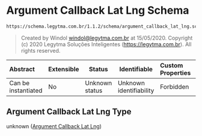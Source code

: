 # Argument Callback Lat Lng Schema

```txt
https://schema.legytma.com.br/1.1.2/schema/argument_callback_lat_lng.schema.json
```




> Created by Windol [windol@legytma.com.br](mailto:windol@legytma.com.br) at 15/05/2020.
> Copyright (c) 2020 Legytma Soluções Inteligentes (<https://legytma.com.br>). All rights reserved.
>

| Abstract            | Extensible | Status         | Identifiable            | Custom Properties | Additional Properties | Access Restrictions | Defined In                                                                                                      |
| :------------------ | ---------- | -------------- | ----------------------- | :---------------- | --------------------- | ------------------- | --------------------------------------------------------------------------------------------------------------- |
| Can be instantiated | No         | Unknown status | Unknown identifiability | Forbidden         | Allowed               | none                | [argument_callback_lat_lng.schema.json](../schema/argument_callback_lat_lng.schema.json) |

## Argument Callback Lat Lng Type

unknown ([Argument Callback Lat Lng](argument_callback_lat_lng.md))
